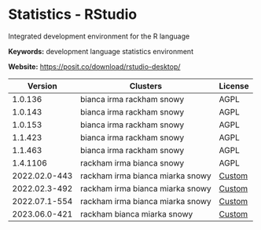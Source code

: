 # Statistics - RStudio

Integrated development environment for the R language

**Keywords:** development language statistics environment

**Website:** <https://posit.co/download/rstudio-desktop/>

| Version | Clusters | License |
| ------- | -------- | ------- |
| 1.0.136 | bianca irma rackham snowy | AGPL |
| 1.0.143 | bianca irma rackham snowy | AGPL |
| 1.0.153 | bianca irma rackham snowy | AGPL |
| 1.1.423 | bianca irma rackham snowy | AGPL |
| 1.1.463 | bianca irma rackham snowy | AGPL |
| 1.4.1106 | rackham irma bianca snowy | AGPL |
| 2022.02.0-443 | rackham irma bianca miarka snowy | [Custom](https://www.rstudio.com/about/software-license-descriptions/) |
| 2022.02.3-492 | rackham irma bianca miarka snowy | [Custom](https://www.rstudio.com/about/software-license-descriptions/) |
| 2022.07.1-554 | rackham irma bianca miarka snowy | [Custom](https://www.rstudio.com/about/software-license-descriptions/) |
| 2023.06.0-421 | rackham bianca miarka snowy | [Custom](https://posit.co/about/software-license-descriptions/) |
